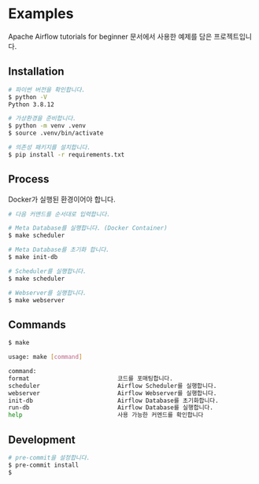 # Examples

Apache Airflow tutorials for beginner 문서에서 사용한 예제를 담은 프로젝트입니다.

## Installation

```bash
# 파이썬 버전을 확인합니다.
$ python -V
Python 3.8.12

# 가상환경을 준비합니다.
$ python -m venv .venv
$ source .venv/bin/activate

# 의존성 패키지를 설치합니다.
$ pip install -r requirements.txt
```

## Process

Docker가 실행된 환경이어야 합니다.

```bash
# 다음 커맨드를 순서대로 입력합니다.

# Meta Database를 실행합니다. (Docker Container)
$ make scheduler

# Meta Database를 초기화 합니다.
$ make init-db

# Scheduler를 실행합니다.
$ make scheduler

# Webserver를 실행합니다.
$ make webserver
```

## Commands

```bash
$ make

usage: make [command]

command:
format                         코드를 포매팅합니다.
scheduler                      Airflow Scheduler를 실행합니다.
webserver                      Airflow Webserver를 실행합니다.
init-db                        Airflow Database를 초기화합니다.
run-db                         Airflow Database를 실행합니다.
help                           사용 가능한 커멘드를 확인합니다
```

## Development

```bash
# pre-commit을 설정합니다.
$ pre-commit install
$
```
